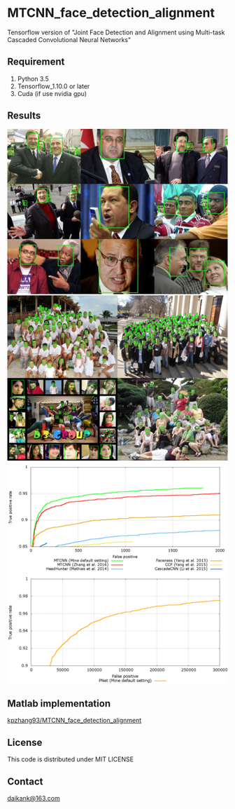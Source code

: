 # MTCNN_face_detection_alignment
Tensorflow version of "Joint Face Detection and Alignment using Multi-task Cascaded Convolutional Neural Networks"
## Requirement
1. Python 3.5
2. Tensorflow_1.10.0 or later
3. Cuda (if use nvidia gpu)
## Results
![](https://github.com/daikankan/MTCNN_face_detection_alignment/blob/master/results/lfw.jpg) ![](https://github.com/daikankan/MTCNN_face_detection_alignment/blob/master/results/widerface.jpg) 
![](https://github.com/daikankan/MTCNN_face_detection_alignment/blob/master/results/discROC.png) ![](https://github.com/daikankan/MTCNN_face_detection_alignment/blob/master/results/discROC-pnet.png) 
## Matlab implementation
[kpzhang93/MTCNN_face_detection_alignment](https://github.com/kpzhang93/MTCNN_face_detection_alignment)
## License
This code is distributed under MIT LICENSE
## Contact
daikank@163.com
